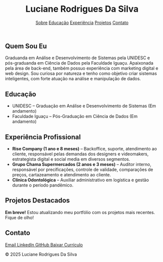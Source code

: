 <!DOCTYPE html><html lang="pt-BR">
  <head>
    <meta charset="UTF-8" />
    <meta name="viewport" content="width=device-width, initial-scale=1.0" />
   
  </head>
  <body class="font-inter bg-gray-100 text-gray-800">
    <header class="bg-blue-900 text-white p-6 text-center shadow-md">
      <h1 class="text-3xl font-bold">Luciane Rodrigues Da Silva</h1>
      <nav class="mt-4 space-x-4">
        <a href="#sobre" class="hover:underline">Sobre</a>
        <a href="#educacao" class="hover:underline">Educação</a>
        <a href="#experiencia" class="hover:underline">Experiência</a>
        <a href="#projetos" class="hover:underline">Projetos</a>
        <a href="#contato" class="hover:underline">Contato</a>
      </nav>
    </header><main class="max-w-4xl mx-auto p-6">
  <section id="sobre" class="my-8">
    <h2 class="text-2xl font-semibold text-blue-900">Quem Sou Eu</h2>
    <p class="mt-2">
      Graduanda em Análise e Desenvolvimento de Sistemas pela UNIDESC e pós-graduanda em Ciência de Dados pela Faculdade Iguaçu. Apaixonada pela área de back-end, também possuo experiência com marketing digital e web design. Sou curiosa por natureza e tenho como objetivo criar sistemas inteligentes, com forte atuação na análise e manipulação de dados.
    </p>
  </section>

  <section id="educacao" class="my-8">
    <h2 class="text-2xl font-semibold text-blue-900">Educação</h2>
    <ul class="list-disc ml-6 mt-2">
      <li>UNIDESC – Graduação em Análise e Desenvolvimento de Sistemas (Em andamento)</li>
      <li>Faculdade Iguaçu – Pós-Graduação em Ciência de Dados (Em andamento)</li>
    </ul>
  </section>

  <section id="experiencia" class="my-8">
    <h2 class="text-2xl font-semibold text-blue-900">Experiência Profissional</h2>
    <ul class="list-disc ml-6 mt-2">
      <li><strong>Rise Company (1 ano e 8 meses)</strong> – Backoffice, suporte, atendimento ao cliente, responsável pelas demandas dos designers e videomakers, estrategista digital e social media em diversos segmentos.</li>
      <li><strong>Grupo Chama Supermercados (2 anos e 3 meses)</strong> – Auditor interno, responsável por precificações, controle de validade, comparações de preços, cartazeamento e atendimento ao cliente.</li>
      <li><strong>Clínica Odontológica</strong> – Auxiliar administrativo em logística e gestão durante o período pandêmico.</li>
    </ul>
  </section>

  <section id="projetos" class="my-8">
    <h2 class="text-2xl font-semibold text-blue-900">Projetos Destacados</h2>
    <div class="bg-white p-4 rounded-lg shadow mt-4">
      <p><strong>Em breve!</strong> Estou atualizando meu portfólio com os projetos mais recentes. Fique de olho!</p>
    </div>
  </section>

  <section id="contato" class="my-8">
    <h2 class="text-2xl font-semibold text-blue-900">Contato</h2>
    <div class="flex items-center gap-4 mt-2">
      <a href="mailto:lucianerodrigues.go@gmail.com" class="flex items-center gap-2 text-blue-700 hover:underline">
        <i class="ph ph-envelope"></i> Email
      </a>
      <a href="https://www.linkedin.com/in/luciane-rodrigues-159369184" target="_blank" class="flex items-center gap-2 text-blue-700 hover:underline">
        <i class="ph ph-linkedin-logo"></i> LinkedIn
      </a>
      <a href="https://github.com/LUCIANEGO" target="_blank" class="flex items-center gap-2 text-blue-700 hover:underline">
        <i class="ph ph-github-logo"></i> GitHub
      </a>
      <a href="curriculo-luciane.pdf" download class="flex items-center gap-2 text-blue-700 hover:underline">
        <i class="ph ph-file-arrow-down"></i> Baixar Currículo
      </a>
    </div>
  </section>
</main>

<footer class="bg-blue-900 text-white text-center p-4 mt-10">
  <p>&copy; 2025 Luciane Rodrigues Da Silva</p>
</footer>

  </body>
</html>